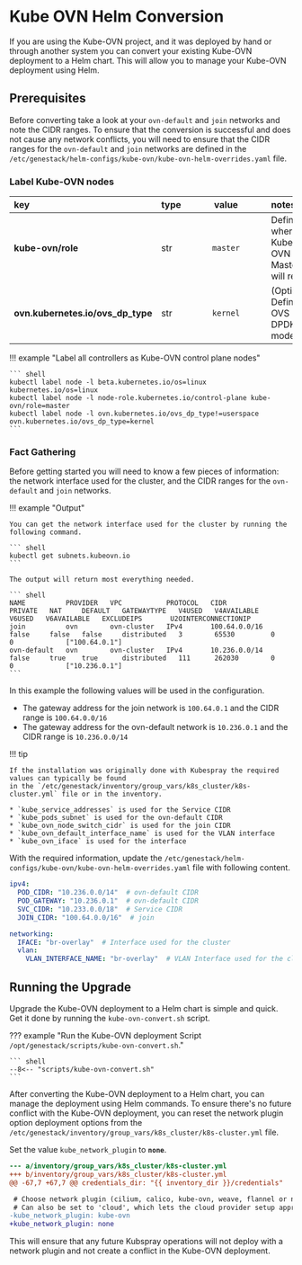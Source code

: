 # Kube OVN Helm Conversion

If you are using the Kube-OVN project, and it was deployed by hand or through another system you
can convert your existing Kube-OVN deployment to a Helm chart. This will allow you to manage your
Kube-OVN deployment using Helm.

## Prerequisites

Before converting take a look at your `ovn-default` and `join` networks and note the CIDR ranges.
To ensure that the conversion is successful and does not cause any network conflicts, you will need to
ensure that the CIDR ranges for the `ovn-default` and `join` networks are defined in the
`/etc/genestack/helm-configs/kube-ovn/kube-ovn-helm-overrides.yaml` file.

### Label Kube-OVN nodes

| <div style="width:220px">key</div> | type | <div style="width:128px">value</div>  | notes |
|:-----|--|:----------------:|:------|
| **kube-ovn/role** | str | `master` | Defines where the Kube-OVN Masters will reside |
| **ovn.kubernetes.io/ovs_dp_type** | str | `kernel` | (Optional) Defines OVS DPDK mode |

!!! example "Label all controllers as Kube-OVN control plane nodes"

    ``` shell
    kubectl label node -l beta.kubernetes.io/os=linux kubernetes.io/os=linux
    kubectl label node -l node-role.kubernetes.io/control-plane kube-ovn/role=master
    kubectl label node -l ovn.kubernetes.io/ovs_dp_type!=userspace ovn.kubernetes.io/ovs_dp_type=kernel
    ```

### Fact Gathering

Before getting started you will need to know a few pieces of information: the network interface used
for the cluster, and the CIDR ranges for the `ovn-default` and `join` networks.

!!! example "Output"

    You can get the network interface used for the cluster by running the following command.

    ``` shell
    kubectl get subnets.kubeovn.io
    ```

    The output will return most everything needed.

    ``` shell
    NAME          PROVIDER   VPC           PROTOCOL   CIDR            PRIVATE   NAT     DEFAULT   GATEWAYTYPE   V4USED   V4AVAILABLE   V6USED   V6AVAILABLE   EXCLUDEIPS       U2OINTERCONNECTIONIP
    join          ovn        ovn-cluster   IPv4       100.64.0.0/16   false     false   false     distributed   3        65530         0        0             ["100.64.0.1"]
    ovn-default   ovn        ovn-cluster   IPv4       10.236.0.0/14   false     true    true      distributed   111      262030        0        0             ["10.236.0.1"]
    ```

In this example the following values will be used in the configuration.

* The gateway address for the join network is `100.64.0.1` and the CIDR range is `100.64.0.0/16`
* The gateway address for the ovn-default network is `10.236.0.1` and the CIDR range is `10.236.0.0/14`

!!! tip

    If the installation was originally done with Kubespray the required values can typically be found
    in the `/etc/genestack/inventory/group_vars/k8s_cluster/k8s-cluster.yml` file or in the inventory.

    * `kube_service_addresses` is used for the Service CIDR
    * `kube_pods_subnet` is used for the ovn-default CIDR
    * `kube_ovn_node_switch_cidr` is used for the join CIDR
    * `kube_ovn_default_interface_name` is used for the VLAN interface
    * `kube_ovn_iface` is used for the interface

With the required information, update the `/etc/genestack/helm-configs/kube-ovn/kube-ovn-helm-overrides.yaml` file
with following content.

``` yaml
ipv4:
  POD_CIDR: "10.236.0.0/14"  # ovn-default CIDR
  POD_GATEWAY: "10.236.0.1"  # ovn-default CIDR
  SVC_CIDR: "10.233.0.0/18"  # Service CIDR
  JOIN_CIDR: "100.64.0.0/16"  # join

networking:
  IFACE: "br-overlay"  # Interface used for the cluster
  vlan:
    VLAN_INTERFACE_NAME: "br-overlay"  # VLAN Interface used for the cluster
```

## Running the Upgrade

Upgrade the Kube-OVN deployment to a Helm chart is simple and quick. Get it done by running the
`kube-ovn-convert.sh` script.

??? example "Run the Kube-OVN deployment Script `/opt/genestack/scripts/kube-ovn-convert.sh`."

    ``` shell
    --8<-- "scripts/kube-ovn-convert.sh"
    ```

After converting the Kube-OVN deployment to a Helm chart, you can manage the deployment using Helm commands.
To ensure there's no future conflict with the Kube-OVN deployment, you can reset the network plugin option
deployment options from the `/etc/genestack/inventory/group_vars/k8s_cluster/k8s-cluster.yml` file.

Set the value `kube_network_plugin` to **`none`**.

``` diff
--- a/inventory/group_vars/k8s_cluster/k8s-cluster.yml
+++ b/inventory/group_vars/k8s_cluster/k8s-cluster.yml
@@ -67,7 +67,7 @@ credentials_dir: "{{ inventory_dir }}/credentials"

 # Choose network plugin (cilium, calico, kube-ovn, weave, flannel or none. Use cni for generic cni plugin)
 # Can also be set to 'cloud', which lets the cloud provider setup appropriate routing
-kube_network_plugin: kube-ovn
+kube_network_plugin: none
```

This will ensure that any future Kubspray operations will not deploy with a network plugin and not
create a conflict in the Kube-OVN deployment.

